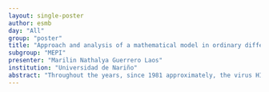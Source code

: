 ```yaml
---
layout: single-poster
author: esmb
day: "All"
group: "poster"
title: "Approach and analysis of a mathematical model in ordinary differential equations, applied to HIV transmission, considering protection strategies."
subgroup: "MEPI"
presenter: "Marilin Nathalya Guerrero Laos"
institution: "Universidad de Nariño"
abstract: "Throughout the years, since 1981 approximately, the virus HIV marked its presence in the humanity razing with a large number of lives in which children, teenagers, and adults were involved. Although the rates of death caused by HIV have reduced notably because of antiretroviral drugs, the HIV continues spreading in the population.  Due to above, in this research HIV spreading is modelled, in special in the city of Pasto, Nariño in Colombia, where thanks to the review of data provided by the NDHI (Nariño departmental health institute)  was evident that in recent years, exactly between 2008 and 2018 the number of infected people increased. Then, this fact  lead the study of the dynamics of HIV transmission in Pasto, where is necessary a search for information of  strategies applied to control the infection, which give bases to propose a mathematical model which initially describes the dynamics of transmission of said epidemic and, finally, it will have a theoretical control incorporated based on sex education campaigns,  which pretends to maximize the number of protected people against HIV and clearly avoid the number of people with HIV increases."
---
```

